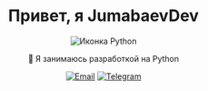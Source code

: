 <h1 align="center">Привет, я JumabaevDev</h1>
<p align="center">
  <img src="https://img.icons8.com/color/96/000000/python.png" alt="Иконка Python">
</p>

<p align="center">🐍 Я занимаюсь разработкой на Python</p>

<p align="center">
  <a href="mailto:jumabaevdev@gmail.com"><img src="https://img.icons8.com/color/48/000000/email.png" alt="Email"></a>
  <a href="https://t.me/JumabaevDevBlog"><img src="https://img.icons8.com/color/48/000000/telegram-app--v3.png" alt="Telegram"></a>
</p>
